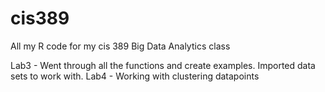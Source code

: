 # cis389
All my R code for my cis 389 Big Data Analytics class

Lab3 - Went through all the functions and create examples. Imported data sets to work with.
Lab4 - Working with clustering datapoints

